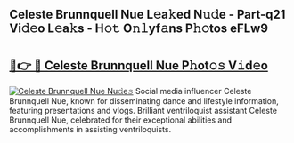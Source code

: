 ## Celeste Brunnquell Nue L𝚎a𝚔ed N𝚞𝚍e - Part-q21 Vi𝚍𝚎o L𝚎a𝚔s - H𝚘𝚝 O𝚗𝚕yf𝚊ns P𝚑𝚘tos eFLw9

# <h2><a href="http://kf7yrgd.oniu.top/?m=Celeste+Brunnquell+Nue">🔗👉 🔴 Celeste Brunnquell Nue P𝚑ot𝚘𝚜 V𝚒d𝚎o</a></h2>

[![Celeste Brunnquell Nue Nu𝚍e𝚜](https://i.imgur.com/0qMVB7G.gif)](http://kf7yrgd.oniu.top/?m=Celeste+Brunnquell+Nue)
Social media influencer Celeste Brunnquell Nue, known for disseminating dance and lifestyle information, featuring presentations and vlogs. Brilliant ventriloquist assistant Celeste Brunnquell Nue, celebrated for their exceptional abilities and accomplishments in assisting ventriloquists.  
